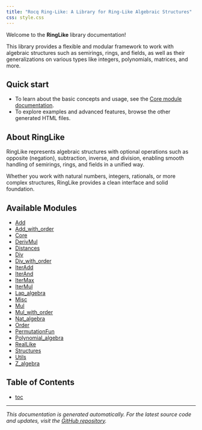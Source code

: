 ```yaml
---
title: "Rocq Ring-Like: A Library for Ring-Like Algebraic Structures"
css: style.css
---
```


Welcome to the **RingLike** library documentation!

This library provides a flexible and modular framework to work with
algebraic structures such as semirings, rings, and fields, as well as
their generalizations on various types like integers, polynomials,
matrices, and more.

## Quick start

- To learn about the basic concepts and usage, see the [Core module
  documentation](RingLike.Core.html).
- To explore examples and advanced features, browse the other
  generated HTML files.

## About RingLike

RingLike represents algebraic structures with optional operations such
as opposite (negation), subtraction, inverse, and division, enabling
smooth handling of semirings, rings, and fields in a unified way.

Whether you work with natural numbers, integers, rationals, or more
complex structures, RingLike provides a clean interface and solid
foundation.

## Available Modules

- [Add](RingLike.Add.html)
- [Add_with_order](RingLike.Add_with_order.html)
- [Core](RingLike.Core.html)
- [DerivMul](RingLike.DerivMul.html)
- [Distances](RingLike.Distances.html)
- [Div](RingLike.Div.html)
- [Div_with_order](RingLike.Div_with_order.html)
- [IterAdd](RingLike.IterAdd.html)
- [IterAnd](RingLike.IterAnd.html)
- [IterMax](RingLike.IterMax.html)
- [IterMul](RingLike.IterMul.html)
- [Lap_algebra](RingLike.Lap_algebra.html)
- [Misc](RingLike.Misc.html)
- [Mul](RingLike.Mul.html)
- [Mul_with_order](RingLike.Mul_with_order.html)
- [Nat_algebra](RingLike.Nat_algebra.html)
- [Order](RingLike.Order.html)
- [PermutationFun](RingLike.PermutationFun.html)
- [Polynomial_algebra](RingLike.Polynomial_algebra.html)
- [RealLike](RingLike.RealLike.html)
- [Structures](RingLike.Structures.html)
- [Utils](RingLike.Utils.html)
- [Z_algebra](RingLike.Z_algebra.html)

## Table of Contents

- [toc](toc.html)

---

*This documentation is generated automatically. For the latest source
 code and updates, visit the [GitHub
 repository](https://github.com/roglo/rocq_ring_like).*
